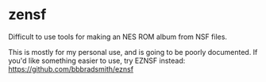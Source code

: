 # zensf
Difficult to use tools for making an NES ROM album from NSF files.

This is mostly for my personal use, and is going to be poorly documented. If you'd like something easier to use, try EZNSF instead:
https://github.com/bbbradsmith/eznsf
